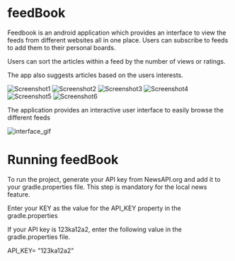 # feedBook

Feedbook is an android application which provides an interface to view the feeds from different websites all in one place. Users can subscribe to feeds to add them to their personal boards.

Users can sort the articles within a feed by the number of views or ratings. 

The app also suggests articles based on the users interests. 


![Screenshot1](screenshots/screen_1.png) ![Screenshot2](screenshots/screen_2.png) ![Screenshot3](screenshots/screen_3.png)
![Screenshot4](screenshots/screen_4.png) ![Screenshot5](screenshots/screen_5.png) ![Screenshot6](screenshots/screen_6.png) 


The application provides an interactive user interface to easily browse the different feeds


![interface_gif](screenshots/feedly_1.gif)





# Running feedBook

To run the project, generate your API key from NewsAPI.org and add it to your gradle.properties file. This step is mandatory for the local news feature.

Enter your KEY as the value for the API_KEY property in the gradle.properties

If your API key is 123ka12a2, enter the following value in the gradle.properties file.

API_KEY= "123ka12a2"
